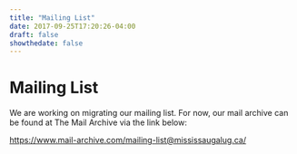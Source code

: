 ```yaml
---
title: "Mailing List"
date: 2017-09-25T17:20:26-04:00
draft: false
showthedate: false
---
```


Mailing List
===

We are working on migrating our mailing list. For now, our mail archive can be found at The Mail Archive via the link below:

https://www.mail-archive.com/mailing-list@mississaugalug.ca/
